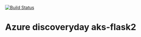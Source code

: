 [![Build Status](https://dev.azure.com/kaise2k/kazdevops/_apis/build/status/kazdevops-CI?branchName=master)](https://dev.azure.com/kaise2k/kazdevops/_build/latest?definitionId=1&branchName=master)



# Azure discoveryday aks-flask2

